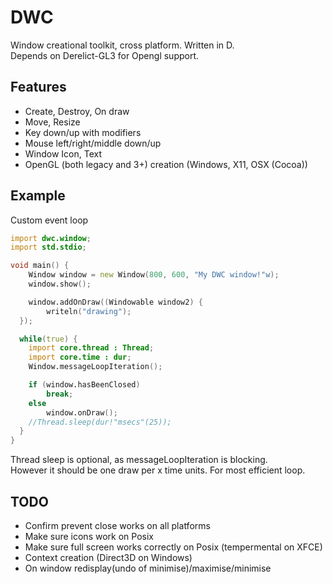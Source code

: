 DWC
===

Window creational toolkit, cross platform. Written in D.<br/>
Depends on Derelict-GL3 for Opengl support.

Features
--------
* Create, Destroy, On draw
* Move, Resize
* Key down/up with modifiers
* Mouse left/right/middle down/up
* Window Icon, Text
* OpenGL (both legacy and 3+) creation (Windows, X11, OSX (Cocoa))

Example
-------
Custom event loop
```D
import dwc.window;
import std.stdio;

void main() {
	Window window = new Window(800, 600, "My DWC window!"w);
	window.show();

	window.addOnDraw((Windowable window2) {
		writeln("drawing");
  });

  while(true) {
    import core.thread : Thread;
    import core.time : dur;
    Window.messageLoopIteration();

    if (window.hasBeenClosed)
        break;
    else
        window.onDraw();
    //Thread.sleep(dur!"msecs"(25));
  }
}
```
Thread sleep is optional, as messageLoopIteration is blocking.<br/>
However it should be one draw per x time units. For most efficient loop.

TODO
-----
* Confirm prevent close works on all platforms
* Make sure icons work on Posix
* Make sure full screen works correctly on Posix (tempermental on XFCE)
* Context creation (Direct3D on Windows)
* On window redisplay(undo of minimise)/maximise/minimise
